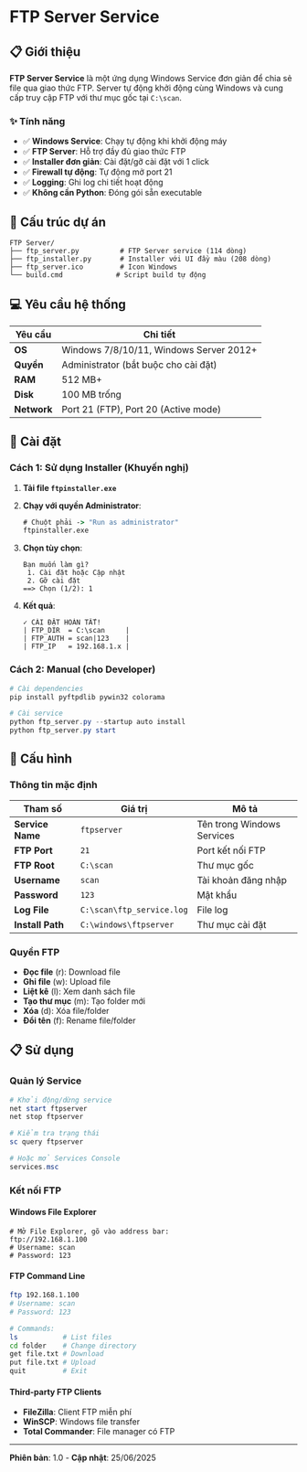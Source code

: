 # FTP Server Service

## 📋 Giới thiệu

**FTP Server Service** là một ứng dụng Windows Service đơn giản để chia sẻ file qua giao thức FTP. Server tự động khởi động cùng Windows và cung cấp truy cập FTP với thư mục gốc tại `C:\scan`.

### ✨ Tính năng

- ✅ **Windows Service**: Chạy tự động khi khởi động máy
- ✅ **FTP Server**: Hỗ trợ đầy đủ giao thức FTP 
- ✅ **Installer đơn giản**: Cài đặt/gỡ cài đặt với 1 click
- ✅ **Firewall tự động**: Tự động mở port 21
- ✅ **Logging**: Ghi log chi tiết hoạt động
- ✅ **Không cần Python**: Đóng gói sẵn executable

## 📁 Cấu trúc dự án

```
FTP Server/
├── ftp_server.py          # FTP Server service (114 dòng)
├── ftp_installer.py       # Installer với UI đầy màu (208 dòng)  
├── ftp_server.ico         # Icon Windows
└── build.cmd             # Script build tự động
```

## 💻 Yêu cầu hệ thống

| Yêu cầu | Chi tiết |
|---------|----------|
| **OS** | Windows 7/8/10/11, Windows Server 2012+ |
| **Quyền** | Administrator (bắt buộc cho cài đặt) |
| **RAM** | 512 MB+ |
| **Disk** | 100 MB trống |
| **Network** | Port 21 (FTP), Port 20 (Active mode) |

## 🚀 Cài đặt

### Cách 1: Sử dụng Installer (Khuyến nghị)

1. **Tải file `ftpinstaller.exe`**

2. **Chạy với quyền Administrator**:
   ```cmd
   # Chuột phải -> "Run as administrator"  
   ftpinstaller.exe
   ```

3. **Chọn tùy chọn**:
   ```
   Bạn muốn làm gì?
    1. Cài đặt hoặc Cập nhật
    2. Gỡ cài đặt  
   ==> Chọn (1/2): 1
   ```

4. **Kết quả**:
   ```
   ✓ CÀI ĐẶT HOÀN TẤT!
   | FTP_DIR  = C:\scan     |
   | FTP_AUTH = scan|123    |  
   | FTP_IP   = 192.168.1.x |
   ```

### Cách 2: Manual (cho Developer)

```powershell
# Cài dependencies
pip install pyftpdlib pywin32 colorama

# Cài service
python ftp_server.py --startup auto install
python ftp_server.py start
```

## 🔧 Cấu hình

### Thông tin mặc định

| Tham số | Giá trị | Mô tả |
|---------|---------|-------|
| **Service Name** | `ftpserver` | Tên trong Windows Services |
| **FTP Port** | `21` | Port kết nối FTP |
| **FTP Root** | `C:\scan` | Thư mục gốc |
| **Username** | `scan` | Tài khoản đăng nhập |
| **Password** | `123` | Mật khẩu |
| **Log File** | `C:\scan\ftp_service.log` | File log |
| **Install Path** | `C:\windows\ftpserver` | Thư mục cài đặt |

### Quyền FTP

- **Đọc file** (r): Download file
- **Ghi file** (w): Upload file  
- **Liệt kê** (l): Xem danh sách file
- **Tạo thư mục** (m): Tạo folder mới
- **Xóa** (d): Xóa file/folder
- **Đổi tên** (f): Rename file/folder

## 📋 Sử dụng

### Quản lý Service

```powershell
# Khởi động/dừng service
net start ftpserver
net stop ftpserver

# Kiểm tra trạng thái
sc query ftpserver

# Hoặc mở Services Console
services.msc
```

### Kết nối FTP

#### Windows File Explorer
```
# Mở File Explorer, gõ vào address bar:
ftp://192.168.1.100
# Username: scan
# Password: 123
```

#### FTP Command Line
```bash
ftp 192.168.1.100
# Username: scan  
# Password: 123

# Commands:
ls           # List files
cd folder    # Change directory
get file.txt # Download
put file.txt # Upload
quit         # Exit
```

#### Third-party FTP Clients
- **FileZilla**: Client FTP miễn phí
- **WinSCP**: Windows file transfer
- **Total Commander**: File manager có FTP

---
**Phiên bản**: 1.0 - **Cập nhật**: 25/06/2025
